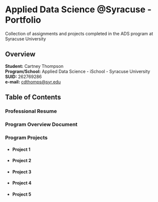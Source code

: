 # Applied Data Science @Syracuse - Portfolio
Collection of assignments and projects completed in the ADS program at Syracuse University
## Overview
**Student:** Cartney Thompson <br />
**Program/School:** Applied Data Science - iSchool - Syracuse University <br />
**SUID:** 262769286 <br />
**e-mail:** cdthomps@syr.edu

## Table of Contents

### Professional Resume
### Program Overview Document
### Program Projects
  * #### Project 1
  * #### Project 2
  * #### Project 3
  * #### Project 4
  * #### Project 5

